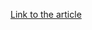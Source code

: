 [Link to the article](https://thehackernews.com/2025/04/whatsapp-adds-advanced-chat-privacy-to.html)
